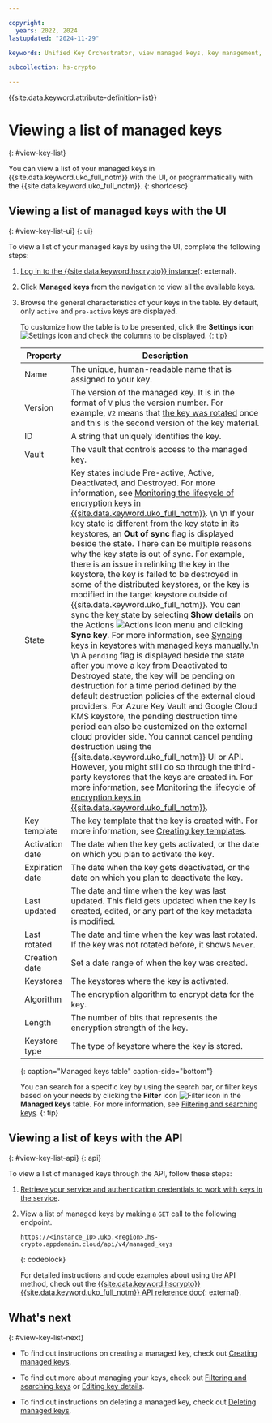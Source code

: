 ```yaml
---

copyright:
  years: 2022, 2024
lastupdated: "2024-11-29"

keywords: Unified Key Orchestrator, view managed keys, key management, kms keys, UKO

subcollection: hs-crypto

---
```


{{site.data.keyword.attribute-definition-list}}





# Viewing a list of managed keys
{: #view-key-list}

You can view a list of your managed keys in {{site.data.keyword.uko_full_notm}} with the UI, or programmatically with the {{site.data.keyword.uko_full_notm}}.
{: shortdesc}


## Viewing a list of managed keys with the UI
{: #view-key-list-ui}
{: ui}

To view a list of your managed keys by using the UI, complete the following steps:

1. [Log in to the {{site.data.keyword.hscrypto}} instance](https://cloud.ibm.com/login){: external}.
2. Click **Managed keys** from the navigation to view all the available keys.
3. Browse the general characteristics of your keys in the table. By default, only `active` and `pre-active` keys are displayed.
   
    
   To customize how the table is to be presented, click the **Settings icon** ![Settings icon](../icons/settings.svg "Settings") and check the columns to be displayed.
   {: tip} 

    |       Property	     |                         Description                       |
    |----------------------|-----------------------------------------------------------|
    | Name                 | The unique, human-readable name that is assigned to your key. |
    | Version              | The version of the managed key. It is in the format of `V` plus the version number. For example, `V2` means that [the key was rotated](/docs/hs-crypto?topic=hs-crypto-uko-rotate-keys) once and this is the second version of the key material. |
    | ID                   | A string that uniquely identifies the key. |
    | Vault                | The vault that controls access to the managed key.           |
    | State                | Key states include Pre-active, Active, Deactivated, and Destroyed. For more information, see [Monitoring the lifecycle of encryption keys in {{site.data.keyword.uko_full_notm}}](/docs/hs-crypto?topic=hs-crypto-uko-key-states). \n \n If your key state is different from the key state in its keystores, an **Out of sync** flag is displayed beside the state. There can be multiple reasons why the key state is out of sync. For example, there is an issue in relinking the key in the keystore, the key is failed to be destroyed in some of the distributed keystores, or the key is modified in the target keystore outside of {{site.data.keyword.uko_full_notm}}. You can sync the key state by selecting **Show details** on the Actions ![Actions icon](../icons/action-menu-icon.svg "Actions") menu and clicking **Sync key**. For more information, see [Syncing keys in keystores with managed keys manually](/docs/hs-crypto?topic=hs-crypto-uko-sync-keys&interface=ui).\n \n  A `pending` flag is displayed beside the state after you move a key from Deactivated to Destroyed state, the key will be pending on destruction for a time period defined by the default destruction policies of the external cloud providers. For Azure Key Vault and Google Cloud KMS keystore, the pending destruction time period can also be customized on the external cloud provider side. You cannot cancel pending destruction using the {{site.data.keyword.uko_full_notm}} UI or API. However, you might still do so through the third-party keystores that the keys are created in. For more information, see [Monitoring the lifecycle of encryption keys in {{site.data.keyword.uko_full_notm}}](/docs/hs-crypto?topic=hs-crypto-uko-key-states).  |
    | Key template         | The key template that the key is created with. For more information, see [Creating key templates](/docs/hs-crypto?topic=hs-crypto-create-template&interface=ui).| 
    | Activation date      | The date when the key gets activated, or the date on which you plan to activate the key. |
    | Expiration date      | The date when the key gets deactivated, or the date on which you plan to deactivate the key. |
    | Last updated         | The date and time when the key was last updated. This field gets updated when the key is created, edited, or any part of the key metadata is modified.   |
    | Last rotated         | The date and time when the key was last rotated. If the key was not rotated before, it shows `Never`. |
    | Creation date        | Set a date range of when the key was created.             |
    | Keystores            | The keystores where the key is activated.               |
    | Algorithm            | The encryption algorithm to encrypt data for the key.     |
    | Length               | The number of bits that represents the encryption strength of the key.   |
    | Keystore type        | The type of keystore where the key is stored. |
    {: caption="Managed keys table" caption-side="bottom"}  

    You can search for a specific key by using the search bar, or filter keys based on your needs by clicking the **Filter** icon ![Filter icon](../icons/filter.svg "Filter") in the **Managed keys** table. For more information, see [Filtering and searching keys](/docs/hs-crypto?topic=hs-crypto-search-key-list).
    {: tip} 



## Viewing a list of keys with the API
{: #view-key-list-api}
{: api}

To view a list of managed keys through the API, follow these steps:

1. [Retrieve your service and authentication credentials to work with keys in the service](/docs/hs-crypto?topic=hs-crypto-set-up-uko-api).
   
2. View a list of managed keys by making a `GET` call to the following endpoint.

    

    ```
    https://<instance_ID>.uko.<region>.hs-crypto.appdomain.cloud/api/v4/managed_keys
    
    ```
    {: codeblock}

    For detailed instructions and code examples about using the API method, check out the [{{site.data.keyword.hscrypto}} {{site.data.keyword.uko_full_notm}} API reference doc](/apidocs/uko#list-managed-keys){: external}.



## What's next
{: #view-key-list-next}

- To find out instructions on creating a managed key, check out [Creating managed keys](/docs/hs-crypto?topic=hs-crypto-create-managed-keys).

- To find out more about managing your keys, check out [Filtering and searching keys](/docs/hs-crypto?topic=hs-crypto-search-key-list) or [Editing key details](/docs/hs-crypto?topic=hs-crypto-edit-kms-keys).

- To find out instructions on deleting a managed key, check out [Deleting managed keys](/docs/hs-crypto?topic=hs-crypto-delete-managed-keys).
